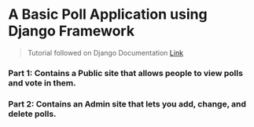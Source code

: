 # A Basic Poll Application using Django Framework 
> Tutorial followed on Django Documentation [Link](https://docs.djangoproject.com/en/1.11/intro/tutorial01/)
### Part 1: Contains a Public site that allows people to view polls and vote in them.
### Part 2: Contains an Admin site that lets you add, change, and delete polls.
